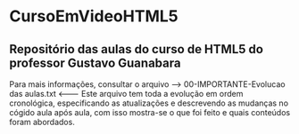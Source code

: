 # CursoEmVideoHTML5
Repositório das aulas do curso de HTML5 do professor Gustavo Guanabara
-------------------------------------------------------------------------------------------------------------------------------------------------------------------------
Para mais informações, consultar o arquivo --> 00-IMPORTANTE-Evolucao das aulas.txt <---
Este arquivo tem toda a evolução em ordem cronológica, especificando as atualizações e descrevendo as mudanças no cógido aula após aula, com isso mostra-se o que foi feito e quais conteúdos foram abordados.
